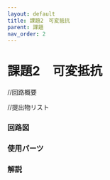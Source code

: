 ```yaml
---
layout: default
title: 課題2　可変抵抗
parent: 課題
nav_order: 2
---
```


# 課題2　可変抵抗
//回路概要

//提出物リスト

### 回路図


### 使用パーツ

### 解説